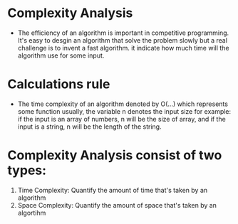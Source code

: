 # Complexity Analysis
- The efficiency of an algorithm is important in competitive programming. It's easy
to desgin an algorithm that solve the problem slowly but a real challenge is to invent
a fast algorithm. it indicate how much time will the algorithm use for some input.
# Calculations rule
- The time complexity of an algorithm denoted by O(...) which represents some function
usually, the variable n denotes the input size for example: if the input is an array of
numbers, n will be the size of array, and if the input is a string, n will be the length 
of the string. 
# Complexity Analysis consist of two types:
1. Time Complexity: Quantify the amount of time that's taken by an algorithm
2. Space Complexity: Quantify the amount of space that's taken by an algortihm